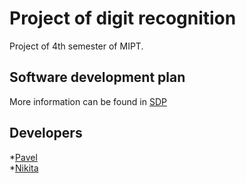 # Project of digit recognition
Project of 4th semester of MIPT.

## Software development plan
More information can be found in [SDP][]

## Developers

*[Pavel][]    
*[Nikita][]

[SDP]: ./SDP/SDP.pdf
[Pavel]: https://github.com/PaulZakharov
[Nikita]: https://github.com/Tismoney
